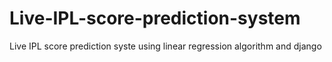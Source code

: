 # Live-IPL-score-prediction-system
Live IPL score prediction syste using linear regression algorithm and django
